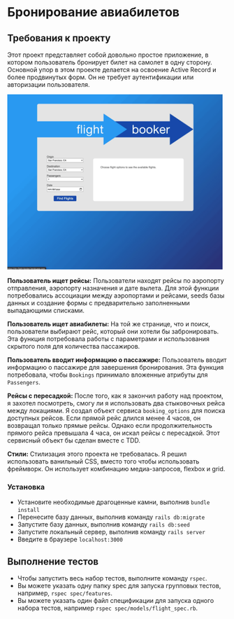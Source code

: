 # Бронирование авиабилетов

## Требования к проекту
Этот проект представляет собой довольно простое приложение, в котором пользователь бронирует билет на самолет в одну сторону. Основной упор в этом проекте делается на освоение Active Record и более продвинутых форм. Он не требует аутентификации или авторизации пользователя.

<img src="app/assets/images/flight-booker-demo.gif" alt="web app demo" width=auto height="400px"/><br>

**Пользователь ищет рейсы:**
Пользователи находят рейсы по аэропорту отправления, аэропорту назначения и дате вылета. Для этой функции потребовались ассоциации между аэропортами и рейсами, seeds базы данных и создание формы с предварительно заполненными выпадающими списками.

**Пользователь ищет авиабилеты:** 
На той же странице, что и поиск, пользователи выбирают рейс, который они хотели бы забронировать. Эта функция потребовала работы с параметрами и использования скрытого поля для количества пассажиров.

**Пользователь вводит информацию о пассажире:** 
Пользователь вводит информацию о пассажире для завершения бронирования. Эта функция потребовала, чтобы `Bookings` принимало вложенные атрибуты для `Passengers`.

**Рейсы с пересадкой:** 
После того, как я закончил работу над проектом, я захотел посмотреть, смогу ли я использовать два стыковочных рейса между локациями. Я создал объект сервиса `booking_options` для поиска доступных рейсов. Если прямой рейс длился менее 4 часов, он возвращал только прямые рейсы. Однако если продолжительность прямого рейса превышала 4 часа, он искал рейсы с пересадкой. Этот сервисный объект бы сделан вместе с TDD.

**Стили:** 
Стилизация этого проекта не требовалась. Я решил использовать ванильный CSS, вместо того чтобы использовать фреймворк. Он использует комбинацию медиа-запросов, flexbox и grid.

### Установка
- Установите необходимые драгоценные камни, выполнив `bundle install`
- Перенесите базу данных, выполнив команду `rails db:migrate`
- Запустите базу данных, выполнив команду `rails db:seed`
- Запустите локальный сервер, выполнив команду `rails server`
- Введите в браузере `localhost:3000`

## Выполнение тестов
- Чтобы запустить весь набор тестов, выполните команду `rspec`.
- Вы можете указать одну папку spec для запуска групповых тестов, например, `rspec spec/features`.
- Вы можете указать один файл спецификации для запуска одного набора тестов, например `rspec spec/models/flight_spec.rb`.